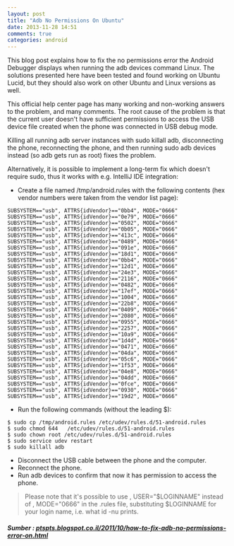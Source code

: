 ```yaml
---
layout: post
title: "Adb No Permissions On Ubuntu"
date: 2013-11-28 14:51
comments: true
categories: android
---
```


This blog post explains how to fix the no permissions error the Android Debugger displays when running the adb devices command Linux. The solutions presented here have been tested and found working on Ubuntu Lucid, but they should also work on other Ubuntu and Linux versions as well. 

<!-- more -->

This official help center page has many working and non-working answers to the problem, and many comments. The root cause of the problem is that the current user doesn't have sufficient permissions to access the USB device file created when the phone was connected in USB debug mode. 

Killing all running adb server instances with sudo killall adb, disconnecting the phone, reconnecting the phone, and then running sudo adb devices instead (so adb gets run as root) fixes the problem. 

Alternatively, it is possible to implement a long-term fix which doesn't require sudo, thus it works with e.g. IntelliJ IDE integration: 

* Create a file named /tmp/android.rules with the following contents (hex vendor numbers were taken from the vendor list page): 
```
SUBSYSTEM=="usb", ATTRS{idVendor}=="0bb4", MODE="0666"
SUBSYSTEM=="usb", ATTRS{idVendor}=="0e79", MODE="0666"
SUBSYSTEM=="usb", ATTRS{idVendor}=="0502", MODE="0666"
SUBSYSTEM=="usb", ATTRS{idVendor}=="0b05", MODE="0666"
SUBSYSTEM=="usb", ATTRS{idVendor}=="413c", MODE="0666"
SUBSYSTEM=="usb", ATTRS{idVendor}=="0489", MODE="0666"
SUBSYSTEM=="usb", ATTRS{idVendor}=="091e", MODE="0666"
SUBSYSTEM=="usb", ATTRS{idVendor}=="18d1", MODE="0666"
SUBSYSTEM=="usb", ATTRS{idVendor}=="0bb4", MODE="0666"
SUBSYSTEM=="usb", ATTRS{idVendor}=="12d1", MODE="0666"
SUBSYSTEM=="usb", ATTRS{idVendor}=="24e3", MODE="0666"
SUBSYSTEM=="usb", ATTRS{idVendor}=="2116", MODE="0666"
SUBSYSTEM=="usb", ATTRS{idVendor}=="0482", MODE="0666"
SUBSYSTEM=="usb", ATTRS{idVendor}=="17ef", MODE="0666"
SUBSYSTEM=="usb", ATTRS{idVendor}=="1004", MODE="0666"
SUBSYSTEM=="usb", ATTRS{idVendor}=="22b8", MODE="0666"
SUBSYSTEM=="usb", ATTRS{idVendor}=="0409", MODE="0666"
SUBSYSTEM=="usb", ATTRS{idVendor}=="2080", MODE="0666"
SUBSYSTEM=="usb", ATTRS{idVendor}=="0955", MODE="0666"
SUBSYSTEM=="usb", ATTRS{idVendor}=="2257", MODE="0666"
SUBSYSTEM=="usb", ATTRS{idVendor}=="10a9", MODE="0666"
SUBSYSTEM=="usb", ATTRS{idVendor}=="1d4d", MODE="0666"
SUBSYSTEM=="usb", ATTRS{idVendor}=="0471", MODE="0666"
SUBSYSTEM=="usb", ATTRS{idVendor}=="04da", MODE="0666"
SUBSYSTEM=="usb", ATTRS{idVendor}=="05c6", MODE="0666"
SUBSYSTEM=="usb", ATTRS{idVendor}=="1f53", MODE="0666"
SUBSYSTEM=="usb", ATTRS{idVendor}=="04e8", MODE="0666"
SUBSYSTEM=="usb", ATTRS{idVendor}=="04dd", MODE="0666"
SUBSYSTEM=="usb", ATTRS{idVendor}=="0fce", MODE="0666"
SUBSYSTEM=="usb", ATTRS{idVendor}=="0930", MODE="0666"
SUBSYSTEM=="usb", ATTRS{idVendor}=="19d2", MODE="0666"
```

* Run the following commands (without the leading $): 
```
$ sudo cp /tmp/android.rules /etc/udev/rules.d/51-android.rules
$ sudo chmod 644   /etc/udev/rules.d/51-android.rules
$ sudo chown root /etc/udev/rules.d/51-android.rules
$ sudo service udev restart
$ sudo killall adb
```

* Disconnect the USB cable between the phone and the computer. 
* Reconnect the phone. 
* Run adb devices to confirm that now it has permission to access the phone. 

> Please note that it's possible to use , USER="$LOGINNAME" instead of , MODE="0666" in the .rules file, substituting $LOGINNAME for your login name, i.e. what id -nu prints. 

##### Sumber : <a href="ptspts.blogspot.co.il/2011/10/how-to-fix-adb-no-permissions-error-on.html">ptspts.blogspot.co.il/2011/10/how-to-fix-adb-no-permissions-error-on.html</a>
